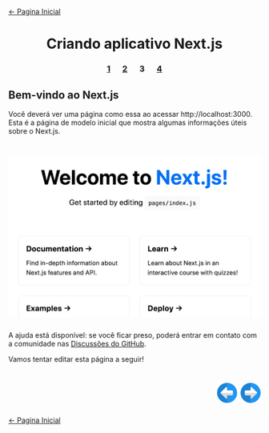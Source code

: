 [← Pagina Inicial](../../../README.md#basico)

<h1 align="center">Criando aplicativo Next.js</h1>

<h3 align="center">
<a href="./1.md" style="margin:0 10px;">1</a>
<a href="./2.md" style="margin:0 10px;">2</a>
<spam style="margin:0 10px;">3</spam>
<a href="./4.md" style="margin:0 10px;">4</a>
</h3>

## Bem-vindo ao Next.js

Você deverá ver uma página como essa ao acessar http://localhost:3000. Esta é a página de modelo inicial que mostra algumas informações úteis sobre o Next.js.

<h1 align="center"><img src="../../../images/welcome-to-nextjs.png"></h1>

A ajuda está disponível: se você ficar preso, poderá entrar em contato com a comunidade nas [Discussões do GitHub](https://github.com/zeit/next.js/discussions).

Vamos tentar editar esta página a seguir!

<h1 align="right">
<a href="./2.md"><img src="../../../images/previous-arrow.svg" alt="next-arrow" width="40px"></a>
<a href="./4.md"><img src="../../../images/next-arrow.svg" alt="next-arrow" width="40px"></a>
</h1>

[← Pagina Inicial](../../../README.md#basico)